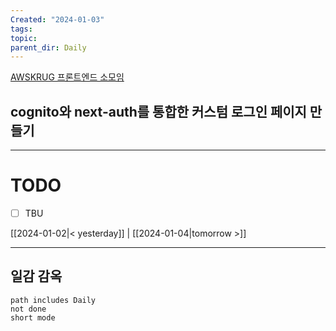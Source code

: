 ```yaml
---
Created: "2024-01-03"
tags: 
topic: 
parent_dir: Daily
---
```

[AWSKRUG 프론트엔드 소모임](https://www.meetup.com/ko-KR/awskrug/events/298106517/)

## **cognito**와 **next-auth**를 통합한 커스텀 로그인 페이지 만들기


----
# TODO
- [ ] TBU 
  
[[2024-01-02|< yesterday]] | [[2024-01-04|tomorrow >]]  
  
---  
## 일감 감옥  
```tasks  
path includes Daily  
not done  
short mode  
```